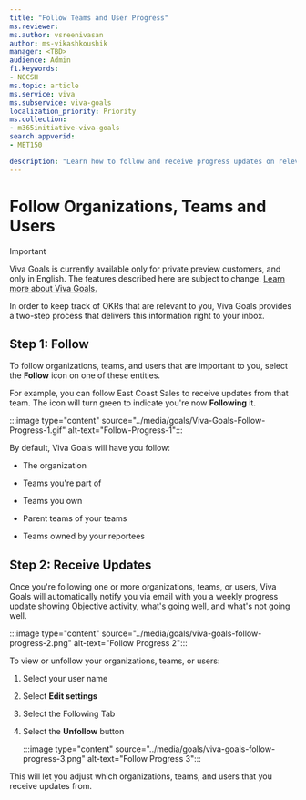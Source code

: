 ```yaml
---
title: "Follow Teams and User Progress"
ms.reviewer: 
ms.author: vsreenivasan
author: ms-vikashkoushik
manager: <TBD>
audience: Admin
f1.keywords:
- NOCSH
ms.topic: article
ms.service: viva
ms.subservice: viva-goals
localization_priority: Priority
ms.collection:  
- m365initiative-viva-goals
search.appverid:
- MET150

description: "Learn how to follow and receive progress updates on relevant OKR articles."
---
```


# Follow Organizations, Teams and Users 

> [!IMPORTANT]
> Viva Goals is currently available only for private preview customers, and only in English. The features described here are subject to change. [Learn more about Viva Goals.](https://go.microsoft.com/fwlink/?linkid=2189933)

In order to keep track of OKRs that are relevant to you, Viva Goals provides a two-step process that delivers this information right to your inbox.

## Step 1: Follow

To follow organizations, teams, and users that are important to you, select the **Follow** icon on one of these entities.

For example, you can follow East Coast Sales to receive updates from that team. The icon will turn green to indicate you're now **Following** it.

:::image type="content" source="../media/goals/Viva-Goals-Follow-Progress-1.gif" alt-text="Follow-Progress-1":::

By default, Viva Goals will have you follow:

- The organization

- Teams you're part of

- Teams you own

- Parent teams of your teams

- Teams owned by your reportees

## Step 2: Receive Updates

Once you're following one or more organizations, teams, or users, Viva Goals will automatically notify you via email with you a weekly progress update showing Objective activity, what's going well, and what's not going well.

:::image type="content" source="../media/goals/viva-goals-follow-progress-2.png" alt-text="Follow Progress 2":::

To view or unfollow your organizations, teams, or users:

1. Select your user name

2. Select **Edit settings**

3. Select the Following Tab

4. Select the **Unfollow** button

    :::image type="content" source="../media/goals/viva-goals-follow-progress-3.png" alt-text="Follow Progress 3":::

This will let you adjust which organizations, teams, and users that you receive updates from.
